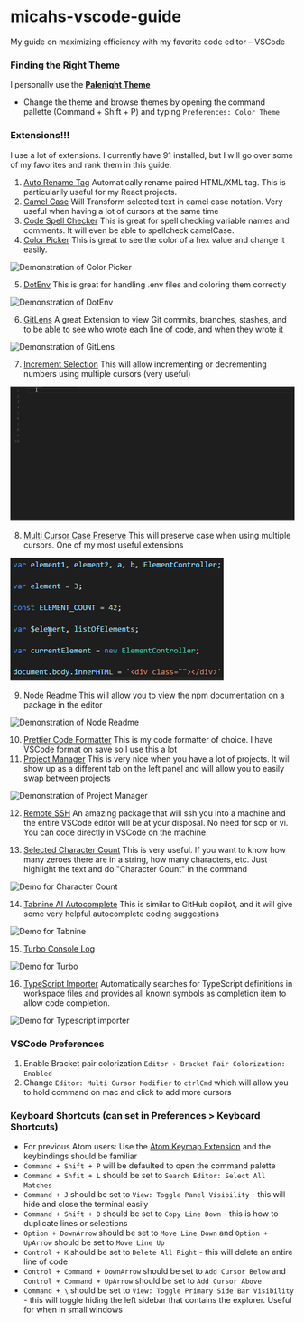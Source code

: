 # micahs-vscode-guide
My guide on maximizing efficiency with my favorite code editor –  VSCode

### Finding the Right Theme
I personally use the [**Palenight Theme**](https://marketplace.visualstudio.com/items?itemName=whizkydee.material-palenight-theme)
- Change the theme and browse themes by opening the command pallette (Command + Shift + P) and typing `Preferences: Color Theme`

### Extensions!!!
I use a lot of extensions. I currently have 91 installed, but I will go over some of my favorites and rank them in this guide.

1. [Auto Rename Tag](https://marketplace.visualstudio.com/items?itemName=formulahendry.auto-rename-tag) Automatically rename paired HTML/XML tag. This is particularlly useful for my React projects.
2. [Camel Case](https://marketplace.visualstudio.com/items?itemName=MarioQueiros.CamelCase) Will Transform selected text in camel case notation. Very useful when having a lot of cursors at the same time
3. [Code Spell Checker](https://marketplace.visualstudio.com/items?itemName=streetsidesoftware.code-spell-checker) This is great for spell checking variable names and comments. It will even be able to spellcheck camelCase.
4. [Color Picker](https://marketplace.visualstudio.com/items?itemName=anseki.vscode-color&ssr=false#review-details) This is great to see the color of a hex value and change it easily. 

![Demonstration of Color Picker](https://raw.githubusercontent.com/anseki/vscode-color/master/s-01.gif)

5. [DotEnv](https://marketplace.visualstudio.com/items?itemName=mikestead.dotenv) This is great for handling .env files and coloring them correctly 

![Demonstration of DotEnv](https://raw.githubusercontent.com/mikestead/vscode-dotenv/master/images/screenshot.png)

6. [GitLens](https://marketplace.visualstudio.com/items?itemName=eamodio.gitlens) A great Extension to view Git commits, branches, stashes, and to be able to see who wrote each line of code, and when they wrote it

![Demonstration of GitLens](https://raw.githubusercontent.com/gitkraken/vscode-gitlens/main/images/docs/commits-view.png)

7. [Increment Selection](https://marketplace.visualstudio.com/items?itemName=albymor.increment-selection) This will allow incrementing or decrementing numbers using multiple cursors (very useful)

![Demonstration of Increment Selection](https://github.com/albymor/Increment-Selection/raw/master/images/demo.gif)

8. [Multi Cursor Case Preserve](https://marketplace.visualstudio.com/items?itemName=Cardinal90.multi-cursor-case-preserve) This will preserve case when using multiple cursors. One of my most useful extensions

![Demonstration for Case Preserve](https://github.com/Cardinal90/multi-cursor-case-preserve/raw/master/images/Example.gif)

9. [Node Readme](https://marketplace.visualstudio.com/items?itemName=bengreenier.vscode-node-readme) This will allow you to view the npm documentation on a package in the editor

![Demonstration of Node Readme](https://raw.githubusercontent.com/bengreenier/vscode-node-readme/master/images/example-import.gif)

10. [Prettier Code Formatter](https://marketplace.visualstudio.com/items?itemName=esbenp.prettier-vscode) This is my code formatter of choice. I have VSCode format on save so I use this a lot
11. [Project Manager](https://marketplace.visualstudio.com/items?itemName=alefragnani.project-manager) This is very nice when you have a lot of projects. It will show up as a different tab on the left panel and will allow you to easily swap between projects

![Demonstration of Project Manager](https://raw.githubusercontent.com/alefragnani/vscode-project-manager/4e8b7ddf030ed005aaca9393c67f28d7ca9f4b19/images/vscode-project-manager-side-bar-tags.gif)

12. [Remote SSH](https://marketplace.visualstudio.com/items?itemName=ms-vscode-remote.remote-ssh) An amazing package that will ssh you into a machine and the entire VSCode editor will be at your disposal. No need for scp or vi. You can code directly in VSCode on the machine

13. [Selected Character Count](https://marketplace.visualstudio.com/items?itemName=mousetraps.selected-character-count) This is very useful. If you want to know how many zeroes there are in a string, how many characters, etc. Just highlight the text and do "Character Count" in the command 

![Demo for Character Count](https://user-images.githubusercontent.com/762848/36338135-07014900-135c-11e8-80e3-ec2a24501d85.png)

14. [Tabnine AI Autocomplete](https://marketplace.visualstudio.com/items?itemName=TabNine.tabnine-vscode) This is similar to GitHub copilot, and it will give some very helpful autocomplete coding suggestions

![Demo for Tabnine](https://github.com/codota/TabNine/raw/master/with-and-without-tabnine-java.gif)

15. [Turbo Console Log](https://marketplace.visualstudio.com/items?itemName=ChakrounAnas.turbo-console-log)

![Demo for Turbo](https://image.ibb.co/dysw7p/insert_log_message.gif)

16. [TypeScript Importer](https://marketplace.visualstudio.com/items?itemName=pmneo.tsimporter) Automatically searches for TypeScript definitions in workspace files and provides all known symbols as completion item to allow code completion.

![Demo for Typescript importer](https://raw.githubusercontent.com/pmneo/ts-importer/master/demo.gif)

### VSCode Preferences
1. Enable Bracket pair colorization `Editor › Bracket Pair Colorization: Enabled`
2. Change `Editor: Multi Cursor Modifier` to `ctrlCmd` which will allow you to hold command on mac and click to add more cursors

### Keyboard Shortcuts (can set in Preferences > Keyboard Shortcuts)
- For previous Atom users: Use the [Atom Keymap Extension](https://marketplace.visualstudio.com/items?itemName=ms-vscode.atom-keybindings) and the keybindings should be familiar
- `Command + Shift + P` will be defaulted to open the command palette
- `Command + Shfit + L` should be set to `Search Editor: Select All Matches`
- `Command + J` should be set to `View: Toggle Panel Visibility` - this will hide and close the terminal easily
- `Command + Shift + D` should be set to `Copy Line Down` - this is how to duplicate lines or selections
- `Option + DownArrow` should be set to `Move Line Down` and `Option + UpArrow` should be set to `Move Line Up`
- `Control + K` should be set to `Delete All Right` - this will delete an entire line of code
- `Control + Command + DownArrow` should be set to `Add Cursor Below` and `Control + Command + UpArrow` should be set to `Add Cursor Above`
- `Command + \` should be set to `View: Toggle Primary Side Bar Visibility` - this will toggle hiding the left sidebar that contains the explorer. Useful for when in small windows
